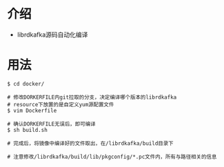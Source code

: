 # 介绍
- librdkafka源码自动化编译

# 用法
```shell
$ cd docker/

# 修改DORKERFILE内git拉取的分支，决定编译哪个版本的librdkafka
# resource下放置的是自定义yum源配置文件
$ vim Dockerfile

# 确认DORKERFILE无误后，即可编译
$ sh build.sh

# 完成后，将镜像中编译好的文件取出，在/librdkafka/build目录下

# 注意修改/librdkafka/build/lib/pkgconfig/*.pc文件内，所有与路径相关的信息
```
